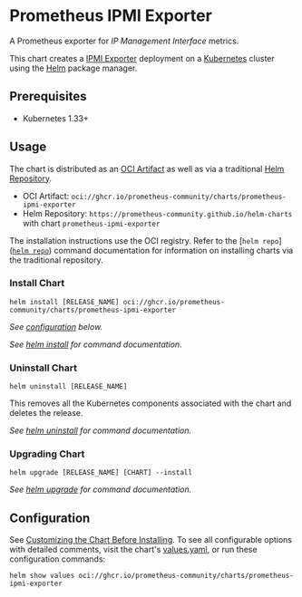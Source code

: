 # Prometheus IPMI Exporter

A Prometheus exporter for *IP Management Interface* metrics.

This chart creates a [IPMI Exporter](https://github.com/prometheus-community/ipmi_exporter) deployment on a [Kubernetes](http://kubernetes.io) cluster using the [Helm](https://helm.sh) package manager.

## Prerequisites

- Kubernetes 1.33+

## Usage

The chart is distributed as an [OCI Artifact](https://helm.sh/docs/topics/registries/) as well as via a traditional [Helm Repository](https://helm.sh/docs/topics/chart_repository/).

- OCI Artifact: `oci://ghcr.io/prometheus-community/charts/prometheus-ipmi-exporter`
- Helm Repository: `https://prometheus-community.github.io/helm-charts` with chart `prometheus-ipmi-exporter`

The installation instructions use the OCI registry. Refer to the [`helm repo`]([`helm repo`](https://helm.sh/docs/helm/helm_repo/)) command documentation for information on installing charts via the traditional repository.

### Install Chart

```console
helm install [RELEASE_NAME] oci://ghcr.io/prometheus-community/charts/prometheus-ipmi-exporter
```

*See [configuration](#configuration) below.*

*See [helm install](https://helm.sh/docs/helm/helm_install/) for command documentation.*

### Uninstall Chart

```console
helm uninstall [RELEASE_NAME]
```

This removes all the Kubernetes components associated with the chart and deletes the release.

*See [helm uninstall](https://helm.sh/docs/helm/helm_uninstall/) for command documentation.*

### Upgrading Chart

```console
helm upgrade [RELEASE_NAME] [CHART] --install
```

*See [helm upgrade](https://helm.sh/docs/helm/helm_upgrade/) for command documentation.*

## Configuration

See [Customizing the Chart Before Installing](https://helm.sh/docs/intro/using_helm/#customizing-the-chart-before-installing). To see all configurable options with detailed comments, visit the chart's [values.yaml](./values.yaml), or run these configuration commands:

```console
helm show values oci://ghcr.io/prometheus-community/charts/prometheus-ipmi-exporter
```
